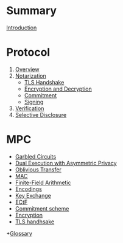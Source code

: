 # Summary

[Introduction](./intro.md)

# Protocol

1. [Overview](./overview.md)
2. [Notarization](./protocol/notarization/README.md)
    - [TLS Handshake](./protocol/notarization/handshake.md)
    - [Encryption and Decryption](./protocol/notarization/encryption.md)
    - [Commitment](./protocol/notarization/commitment.md)
    - [Signing](./protocol/notarization/signing.md)
3. [Verification](./protocol/verification.md)
4. [Selective Disclosure]()

# MPC

- [Garbled Circuits](./mpc/garbled_circuits.md)
- [Dual Execution with Asymmetric Privacy](./mpc/deap.md)
- [Oblivious Transfer]()
- [MAC](./mpc/mac.md)
- [Finite-Field Arithmetic](./mpc/ff-arithmetic.md)
- [Encodings](./mpc/encodings.md)
- [Key Exchange](./mpc/key_exchange.md)
- [ECtF](./mpc/ectf.md)
- [Commitment scheme](./mpc/commitment_scheme.md)
- [Encryption](./mpc/encryption.md)
- [TLS handhsake](./mpc/tls_handshake.md)

+[Glossary](./glossary.md)